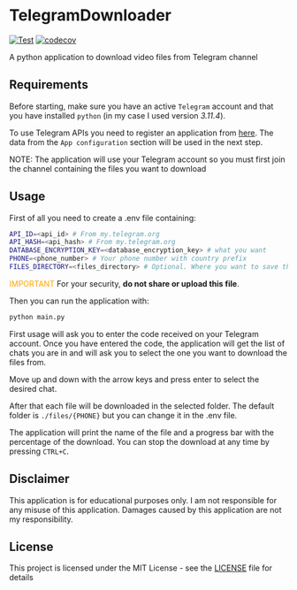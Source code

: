 # TelegramDownloader

[![Test](https://github.com/ciuliene/telegramDownloader/actions/workflows/python-app.yml/badge.svg)](https://github.com/ciuliene/telegramDownloader/actions/workflows/python-app.yml) [![codecov](https://codecov.io/gh/ciuliene/telegramDownloader/graph/badge.svg?token=02ZM98MDDM)](https://codecov.io/gh/ciuliene/telegramDownloader)

A python application to download video files from Telegram channel

## Requirements

Before starting, make sure you have an active `Telegram` account and that you have installed `python` (in my case I used version _3.11.4_).

To use Telegram APIs you need to register an application from [here](https://my.telegram.org/). The data from the `App configuration` section will be used in the next step.

NOTE: The application will use your Telegram account so you must first join the channel containing the files you want to download

## Usage

First of all you need to create a .env file containing:

```sh
API_ID=<api_id> # From my.telegram.org
API_HASH=<api_hash> # From my.telegram.org
DATABASE_ENCRYPTION_KEY=<database_encryption_key> # what you want
PHONE=<phone_number> # Your phone number with country prefix
FILES_DIRECTORY=<files_directory> # Optional. Where you want to save the files
```

<span style="color:orange;">IMPORTANT</span>
For your security, **do not share or upload this file**.

Then you can run the application with:

```sh
python main.py
```

First usage will ask you to enter the code received on your Telegram account.
Once you have entered the code, the application will get the list of chats you are in and will ask you to select the one you want to download the files from.

Move up and down with the arrow keys and press enter to select the desired chat.

After that each file will be downloaded in the selected folder. The default folder is `./files/{PHONE}` but you can change it in the .env file.

The application will print the name of the file and a progress bar with the percentage of the download. You can stop the download at any time by pressing `CTRL+C`.

## Disclaimer

This application is for educational purposes only. I am not responsible for any misuse of this application. Damages caused by this application are not my responsibility.

## License

This project is licensed under the MIT License - see the [LICENSE](LICENSE) file for details
